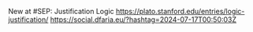 New at #SEP: Justification Logic https://plato.stanford.edu/entries/logic-justification/ https://social.dfaria.eu/?hashtag=2024-07-17T00:50:03Z